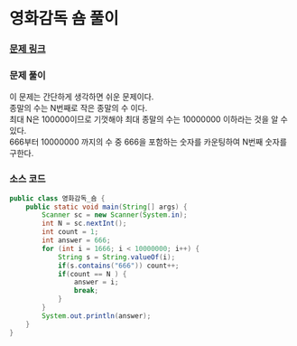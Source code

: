 # 영화감독 숌 풀이

### [문제 링크](https://www.acmicpc.net/problem/1436)


### 문제 풀이
이 문제는 간단하게 생각하면 쉬운 문제이다. </br>
종말의 수는 N번째로 작은 종말의 수 이다.</br>
최대 N은 100000이므로 기껏해야 최대 종말의 수는 10000000 이하라는 것을 알 수 있다.</br>
666부터 10000000 까지의 수 중 666을 포함하는 숫자를 카운팅하여 N번째 숫자를 구한다.</br>

### 소스 코드
```java
public class 영화감독_숌 {
    public static void main(String[] args) {
        Scanner sc = new Scanner(System.in);
        int N = sc.nextInt();
        int count = 1;
        int answer = 666;
        for (int i = 1666; i < 10000000; i++) {
            String s = String.valueOf(i);
            if(s.contains("666")) count++;
            if(count == N ) {
                answer = i;
                break;
            }
        }
        System.out.println(answer);
    }
}


```